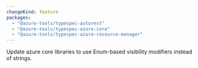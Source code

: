 ```yaml
---
changeKind: feature
packages:
  - "@azure-tools/typespec-autorest"
  - "@azure-tools/typespec-azure-core"
  - "@azure-tools/typespec-azure-resource-manager"
---
```


Update azure core libraries to use Enum-based visibility modifiers instead of strings.